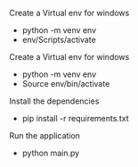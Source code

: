 Create a Virtual env for windows
- python -m venv env
- env/Scripts/activate

Create a Virtual env for windows
- python -m venv env
- Source env/bin/activate

Install the dependencies
- pip install -r requirements.txt

Run the application
- python main.py
